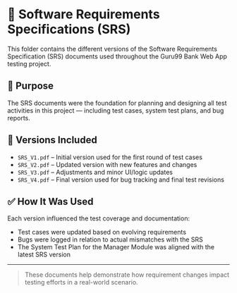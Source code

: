 # 📄 Software Requirements Specifications (SRS)

This folder contains the different versions of the Software Requirements Specification (SRS) documents used throughout the Guru99 Bank Web App testing project.

## 📌 Purpose

The SRS documents were the foundation for planning and designing all test activities in this project — including test cases, system test plans, and bug reports.

## 📁 Versions Included

- `SRS_V1.pdf` – Initial version used for the first round of test cases
- `SRS_V2.pdf` – Updated version with new features and changes
- `SRS_V3.pdf` – Adjustments and minor UI/logic updates
- `SRS_V4.pdf` – Final version used for bug tracking and final test revisions

## ✅ How It Was Used

Each version influenced the test coverage and documentation:
- Test cases were updated based on evolving requirements
- Bugs were logged in relation to actual mismatches with the SRS
- The System Test Plan for the Manager Module was aligned with the latest SRS version

---

> These documents help demonstrate how requirement changes impact testing efforts in a real-world scenario.

